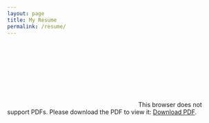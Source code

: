 ```yaml
---
layout: page
title: My Resume
permalink: /resume/
---
```


<object data="/docs/PatrickLevellResume.pdf" type="application/pdf" width="100%" height="1900px">
	<embed src="/docs/PatrickLevellResume.pdf">
		This browser does not support PDFs. Please download the PDF to view it: <a href="/docs/PatrickLevellResume.pdf">Download PDF</a>.</p>
	</embed>
</object>
